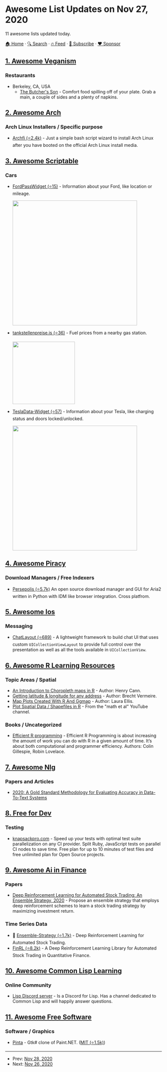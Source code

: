 # Awesome List Updates on Nov 27, 2020

11 awesome lists updated today.

[🏠 Home](/README.md) · [🔍 Search](https://www.trackawesomelist.com/search/) · [🔥 Feed](https://www.trackawesomelist.com/rss.xml) · [📮 Subscribe](https://trackawesomelist.us17.list-manage.com/subscribe?u=d2f0117aa829c83a63ec63c2f&id=36a103854c) · [❤️  Sponsor](https://github.com/sponsors/theowenyoung)



## [1. Awesome Veganism](/content/sdassow/awesome-veganism/README.md)

### Restaurants

*   Berkeley, CA, USA
    *   [The Butcher's Son](https://www.thebutchersveganson.com/) - Comfort food spilling off of your plate. Grab a main, a couple of sides and a plenty of napkins.

## [2. Awesome Arch](/content/PandaFoss/Awesome-Arch/README.md)

### Arch Linux Installers / Specific purpose

*   [Archfi (⭐2.4k)](https://github.com/MatMoul/archfi) - Just a simple bash script wizard to install Arch Linux after you have booted on the official Arch Linux install media.

## [3. Awesome Scriptable](/content/dersvenhesse/awesome-scriptable/README.md)

### Cars

*   [FordPassWidget (⭐15)](https://github.com/dschablowsky/FordPassWidget) - Information about your Ford, like location or mileage.

    <img src="https://github.com/dschablowsky/FordPassWidget/raw/master/fp-widget.jpg" width="400"/>
*   [tankstellenpreise.js (⭐36)](https://github.com/Necriso/ScriptableWidgets/blob/main/tankstellenpreise.js) - Fuel prices from a nearby gas station.

    <img src="https://raw.githubusercontent.com/Necriso/ScriptableWidgets/main/images/tankstellenpreise.png" width="200"/>
*   [TeslaData-Widget (⭐57)](https://github.com/DrieStone/TeslaData-Widget) - Information about your Tesla, like charging status and doors locked/unlocked.

    <img src="https://github.com/DrieStone/TeslaData-Widget/raw/main/documentation/screen_001.png" width="400"/>

## [4. Awesome Piracy](/content/Igglybuff/awesome-piracy/README.md)

### Download Managers / Free Indexers

*   [Persepolis (⭐5.7k)](https://github.com/persepolisdm/persepolis) An open source download manager and GUI for Aria2 written in Python with IDM like browser integration. Cross platfrom.

## [5. Awesome Ios](/content/vsouza/awesome-ios/README.md)

### Messaging

*   [ChatLayout (⭐689)](https://github.com/ekazaev/ChatLayout) - A lightweight framework to build chat UI that uses custom `UICollectionViewLayout` to provide full control over the presentation as well as all the tools available in `UICollectionView`.

## [6. Awesome R Learning Resources](/content/iamericfletcher/awesome-r-learning-resources/README.md)

### Topic Areas / Spatial

*   [An Introduction to Choropleth maps in R](https://rstudio-pubs-static.s3.amazonaws.com/324400_69a673183ba449e9af4011b1eeb456b9.html) - Author: Henry Cann.
*   [Getting latitude & longitude for any address](https://discourse.looker.com/t/get-latitude-longitude-for-any-location-through-google-sheets-and-plot-these-in-looker/5402) - Author: Brecht Vermeire.
*   [Map Plots Created With R And Ggmap](https://www.littlemissdata.com/blog/maps) - Author: Laura Ellis.
*   [Plot Spatial Data / Shapefiles in R](https://www.youtube.com/watch?v=uZtto0cYjZM) - From the "math et al" YouTube channel.

### Books / Uncategorized

*   [Efficient R programming](https://csgillespie.github.io/efficientR/) - Efficient R Programming is about increasing the amount of work you can do with R in a given amount of time. It’s about both computational and programmer efficiency. Authors: Colin Gillespie, Robin Lovelace.

## [7. Awesome Nlg](/content/accelerated-text/awesome-nlg/README.md)

### Papers and Articles

*   [2020: A Gold Standard Methodology for Evaluating Accuracy in Data-To-Text Systems](https://arxiv.org/abs/2011.03992)

## [8. Free for Dev](/content/ripienaar/free-for-dev/README.md)

### Testing

*   [knapsackpro.com](https://knapsackpro.com) - Speed up your tests with optimal test suite parallelization on any CI provider. Split Ruby, JavaScript tests on parallel CI nodes to save time. Free plan for up to 10 minutes of test files and free unlimited plan for Open Source projects.

## [9. Awesome Ai in Finance](/content/georgezouq/awesome-ai-in-finance/README.md)

### Papers

*   [Deep Reinforcement Learning for Automated Stock Trading: An Ensemble Strategy, 2020](https://papers.ssrn.com/sol3/papers.cfm?abstract_id=3690996) - Propose an ensemble strategy that employs deep reinforcement schemes to learn a stock trading strategy by maximizing investment return.

### Time Series Data

*   🌟 [Ensemble-Strategy (⭐1.7k)](https://github.com/AI4Finance-LLC/Deep-Reinforcement-Learning-for-Automated-Stock-Trading-Ensemble-Strategy-ICAIF-2020) - Deep Reinforcement Learning for Automated Stock Trading.
*   [FinRL (⭐8.2k)](https://github.com/AI4Finance-LLC/FinRL-Library) - A Deep Reinforcement Learning Library for Automated Stock Trading in Quantitative Finance.

## [10. Awesome Common Lisp Learning](/content/GustavBertram/awesome-common-lisp-learning/README.md)

### Online Community

*   [Lisp Discord server](https://discord.gg/7tSq5EaA6Z) - Is a Discord for Lisp. Has a channel dedicated to Common Lisp and will happily answer questions.

## [11. Awesome Free Software](/content/johnjago/awesome-free-software/README.md)

### Software / Graphics

*   [Pinta](https://pinta-project.com/) - Gtk# clone of Paint.NET. ([MIT (⭐1.5k)](https://github.com/PintaProject/Pinta/blob/master/license-mit.txt))

---

- Prev: [Nov 28, 2020](/content/2020/11/28/README.md)
- Next: [Nov 26, 2020](/content/2020/11/26/README.md)